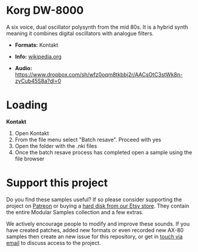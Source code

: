 # Korg DW-8000 

A six voice, dual oscillator polysynth from the mid 80s. It is a hybrid synth meaning it combines digital oscillators with analogue filters. 

-   **Formats:** Kontakt
-    **Info:** [wikipedia.org](https://en.wikipedia.org/wiki/Korg_DW-8000/)


-   **Audio:** https://www.dropbox.com/sh/wfz0oqm8tkbbj2r/AACsOtC3stWk8n-zyCub45S8a?dl=0

# Loading

****Kontakt****

1.  Open Kontakt
2. From the file menu select "Batch resave". Proceed with yes
3. Open the folder with the .nki files
4. Once the batch resave process has completed open a sample using the file browser


# Support this project

Do you find these samples useful? If so please consider supporting the project on [Patreon](https://www.patreon.com/bePatron?u=3947038) or buying a [hard disk from our Etsy store](https://www.etsy.com/uk/shop/ModularSamplesDisks?ref=simple-shop-header-name&listing_id=757501884). They contain the entire Modular Samples collection and a few extras.

We actively encourage people to modify and improve these sounds. If you have created patches, added new formats or even recorded new AX-80 samples then create an new issue for this repository, or get in [touch via email](modularsamples@gmail.com) to discuss access to the project.
